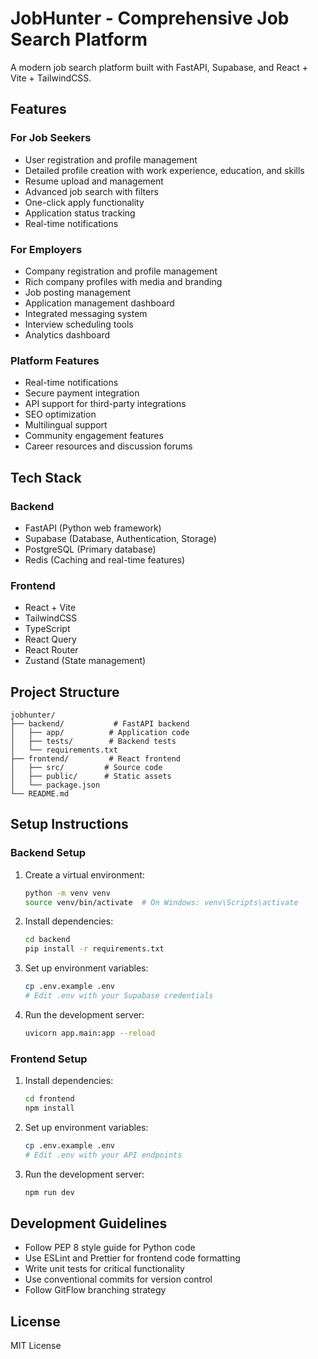 # JobHunter - Comprehensive Job Search Platform

A modern job search platform built with FastAPI, Supabase, and React + Vite + TailwindCSS.

## Features

### For Job Seekers
- User registration and profile management
- Detailed profile creation with work experience, education, and skills
- Resume upload and management
- Advanced job search with filters
- One-click apply functionality
- Application status tracking
- Real-time notifications

### For Employers
- Company registration and profile management
- Rich company profiles with media and branding
- Job posting management
- Application management dashboard
- Integrated messaging system
- Interview scheduling tools
- Analytics dashboard

### Platform Features
- Real-time notifications
- Secure payment integration
- API support for third-party integrations
- SEO optimization
- Multilingual support
- Community engagement features
- Career resources and discussion forums

## Tech Stack

### Backend
- FastAPI (Python web framework)
- Supabase (Database, Authentication, Storage)
- PostgreSQL (Primary database)
- Redis (Caching and real-time features)

### Frontend
- React + Vite
- TailwindCSS
- TypeScript
- React Query
- React Router
- Zustand (State management)

## Project Structure

```
jobhunter/
├── backend/           # FastAPI backend
│   ├── app/          # Application code
│   ├── tests/        # Backend tests
│   └── requirements.txt
├── frontend/         # React frontend
│   ├── src/         # Source code
│   ├── public/      # Static assets
│   └── package.json
└── README.md
```

## Setup Instructions

### Backend Setup
1. Create a virtual environment:
   ```bash
   python -m venv venv
   source venv/bin/activate  # On Windows: venv\Scripts\activate
   ```

2. Install dependencies:
   ```bash
   cd backend
   pip install -r requirements.txt
   ```

3. Set up environment variables:
   ```bash
   cp .env.example .env
   # Edit .env with your Supabase credentials
   ```

4. Run the development server:
   ```bash
   uvicorn app.main:app --reload
   ```

### Frontend Setup
1. Install dependencies:
   ```bash
   cd frontend
   npm install
   ```

2. Set up environment variables:
   ```bash
   cp .env.example .env
   # Edit .env with your API endpoints
   ```

3. Run the development server:
   ```bash
   npm run dev
   ```

## Development Guidelines

- Follow PEP 8 style guide for Python code
- Use ESLint and Prettier for frontend code formatting
- Write unit tests for critical functionality
- Use conventional commits for version control
- Follow GitFlow branching strategy

## License

MIT License 
